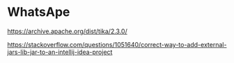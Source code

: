 # WhatsApe


https://archive.apache.org/dist/tika/2.3.0/

https://stackoverflow.com/questions/1051640/correct-way-to-add-external-jars-lib-jar-to-an-intellij-idea-project
